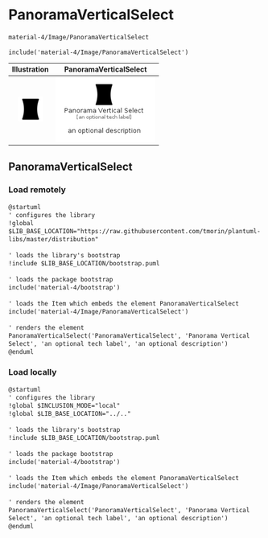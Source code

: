 # PanoramaVerticalSelect


```text
material-4/Image/PanoramaVerticalSelect
```

```text
include('material-4/Image/PanoramaVerticalSelect')
```



| Illustration | PanoramaVerticalSelect |
| :---: | :---: |
| ![illustration for Illustration](../../material-4/Image/PanoramaVerticalSelect.png) | ![illustration for PanoramaVerticalSelect](../../material-4/Image/PanoramaVerticalSelect.Local.png) |




## PanoramaVerticalSelect

### Load remotely
```plantuml
@startuml
' configures the library
!global $LIB_BASE_LOCATION="https://raw.githubusercontent.com/tmorin/plantuml-libs/master/distribution"

' loads the library's bootstrap
!include $LIB_BASE_LOCATION/bootstrap.puml

' loads the package bootstrap
include('material-4/bootstrap')

' loads the Item which embeds the element PanoramaVerticalSelect
include('material-4/Image/PanoramaVerticalSelect')

' renders the element
PanoramaVerticalSelect('PanoramaVerticalSelect', 'Panorama Vertical Select', 'an optional tech label', 'an optional description')
@enduml
```

### Load locally
```plantuml
@startuml
' configures the library
!global $INCLUSION_MODE="local"
!global $LIB_BASE_LOCATION="../.."

' loads the library's bootstrap
!include $LIB_BASE_LOCATION/bootstrap.puml

' loads the package bootstrap
include('material-4/bootstrap')

' loads the Item which embeds the element PanoramaVerticalSelect
include('material-4/Image/PanoramaVerticalSelect')

' renders the element
PanoramaVerticalSelect('PanoramaVerticalSelect', 'Panorama Vertical Select', 'an optional tech label', 'an optional description')
@enduml
```

